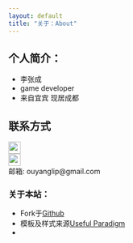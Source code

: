 ```yaml
---
layout: default
title: "关于：About"
---
```


## 个人简介：

* 李张成
* game developer
* 来自宜宾 现居成都

## 联系方式

<p class="contact">
  <a href="http://www.zhihu.com/people/li-zhang-cheng" title="知乎联系我"><img src="http://www.zhihu.com/favicon.ico" width="24" height="24" style="display:inline-block;vertical-align:middle"></a><br/>
 <a href="https://github.com/eryue" title="Github联系我"><img src="http://www.github.com/favicon.ico" width="24" height="24" style="display:inline-block;vertical-align:middle"></a><br/>
邮箱: ouyanglip@gmail.com 
</p>

### 关于本站：

* Fork于[Github](https://github.com/LippiOuYang/LippiOuYang.github.io)
* 模板及样式来源[Useful Paradigm](http://usefulparadigm.com/)
* 

